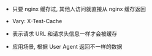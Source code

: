 - 只要 nginx 缓存过, 其他人访问就直接从 nginx 缓存返回

- Vary: X-Test-Cache
- 表示请求 URL 和请求头信息一样才会被缓存
- 应用场景, 根据 User Agent 返回不一样的数据
